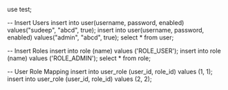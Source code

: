 use test;

-- Insert Users
insert into user(username, password, enabled) values("sudeep", "abcd", true);
insert into user(username, password, enabled) values("admin", "abcd", true);
select * from user;


-- Insert Roles
insert into role (name) values ('ROLE_USER');
insert into role (name) values ('ROLE_ADMIN');
select * from role;

-- User Role Mapping
insert into user_role (user_id, role_id) values (1, 1);
insert into user_role (user_id, role_id) values (2, 2);